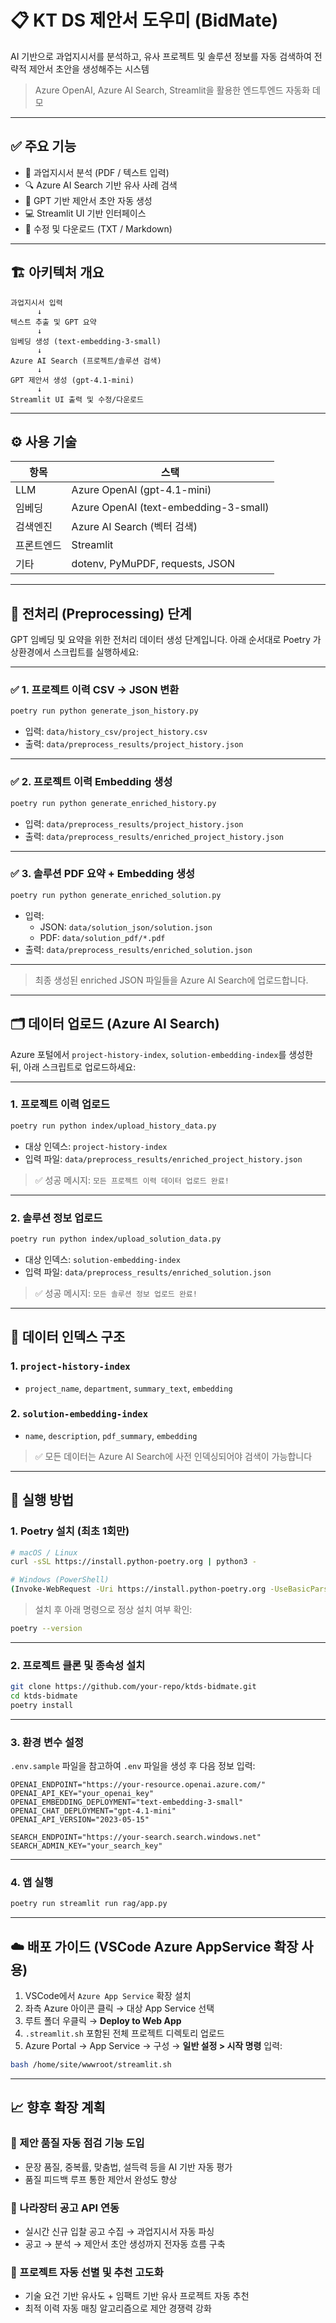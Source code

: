 # 📋 KT DS 제안서 도우미 (BidMate)

AI 기반으로 과업지시서를 분석하고, 유사 프로젝트 및 솔루션 정보를 자동 검색하여 전략적 제안서 초안을 생성해주는 시스템

> Azure OpenAI, Azure AI Search, Streamlit을 활용한 엔드투엔드 자동화 데모

---

## ✅ 주요 기능

- 📄 과업지시서 분석 (PDF / 텍스트 입력)
- 🔍 Azure AI Search 기반 유사 사례 검색
- 🧠 GPT 기반 제안서 초안 자동 생성
- 💻 Streamlit UI 기반 인터페이스
- 📝 수정 및 다운로드 (TXT / Markdown)

---

## 🏗️ 아키텍처 개요

```
과업지시서 입력
      ↓
텍스트 추출 및 GPT 요약
      ↓
임베딩 생성 (text-embedding-3-small)
      ↓
Azure AI Search (프로젝트/솔루션 검색)
      ↓
GPT 제안서 생성 (gpt-4.1-mini)
      ↓
Streamlit UI 출력 및 수정/다운로드
```

---

## ⚙️ 사용 기술

| 항목       | 스택                                |
|------------|-------------------------------------|
| LLM        | Azure OpenAI (gpt-4.1-mini)         |
| 임베딩     | Azure OpenAI (text-embedding-3-small) |
| 검색엔진   | Azure AI Search (벡터 검색)         |
| 프론트엔드 | Streamlit                           |
| 기타       | dotenv, PyMuPDF, requests, JSON     |

---

## 🧹 전처리 (Preprocessing) 단계

GPT 임베딩 및 요약을 위한 전처리 데이터 생성 단계입니다. 아래 순서대로 Poetry 가상환경에서 스크립트를 실행하세요:

---

### ✅ 1. 프로젝트 이력 CSV → JSON 변환

```bash
poetry run python generate_json_history.py
```

- 입력: `data/history_csv/project_history.csv`
- 출력: `data/preprocess_results/project_history.json`

---

### ✅ 2. 프로젝트 이력 Embedding 생성

```bash
poetry run python generate_enriched_history.py
```

- 입력: `data/preprocess_results/project_history.json`
- 출력: `data/preprocess_results/enriched_project_history.json`

---

### ✅ 3. 솔루션 PDF 요약 + Embedding 생성

```bash
poetry run python generate_enriched_solution.py
```

- 입력:
  - JSON: `data/solution_json/solution.json`
  - PDF: `data/solution_pdf/*.pdf`
- 출력: `data/preprocess_results/enriched_solution.json`

---

> 최종 생성된 enriched JSON 파일들을 Azure AI Search에 업로드합니다.

---

## 🗂️ 데이터 업로드 (Azure AI Search)

Azure 포털에서 `project-history-index`, `solution-embedding-index`를 생성한 뒤, 아래 스크립트로 업로드하세요:

---

### 1. 프로젝트 이력 업로드

```bash
poetry run python index/upload_history_data.py
```

- 대상 인덱스: `project-history-index`
- 입력 파일: `data/preprocess_results/enriched_project_history.json`

> ✅ 성공 메시지: `모든 프로젝트 이력 데이터 업로드 완료!`

---

### 2. 솔루션 정보 업로드

```bash
poetry run python index/upload_solution_data.py
```

- 대상 인덱스: `solution-embedding-index`
- 입력 파일: `data/preprocess_results/enriched_solution.json`

> ✅ 성공 메시지: `모든 솔루션 정보 업로드 완료!`

---

## 📁 데이터 인덱스 구조

### 1. `project-history-index`
- `project_name`, `department`, `summary_text`, `embedding`

### 2. `solution-embedding-index`
- `name`, `description`, `pdf_summary`, `embedding`

> ✅ 모든 데이터는 Azure AI Search에 사전 인덱싱되어야 검색이 가능합니다

---

## 🚀 실행 방법

### 1. Poetry 설치 (최초 1회만)

```bash
# macOS / Linux
curl -sSL https://install.python-poetry.org | python3 -

# Windows (PowerShell)
(Invoke-WebRequest -Uri https://install.python-poetry.org -UseBasicParsing).Content | python -
```

> 설치 후 아래 명령으로 정상 설치 여부 확인:
```bash
poetry --version
```

---

### 2. 프로젝트 클론 및 종속성 설치

```bash
git clone https://github.com/your-repo/ktds-bidmate.git
cd ktds-bidmate
poetry install
```

---

### 3. 환경 변수 설정

`.env.sample` 파일을 참고하여 `.env` 파일을 생성 후 다음 정보 입력:

```dotenv
OPENAI_ENDPOINT="https://your-resource.openai.azure.com/"
OPENAI_API_KEY="your_openai_key"
OPENAI_EMBEDDING_DEPLOYMENT="text-embedding-3-small"
OPENAI_CHAT_DEPLOYMENT="gpt-4.1-mini"
OPENAI_API_VERSION="2023-05-15"

SEARCH_ENDPOINT="https://your-search.search.windows.net"
SEARCH_ADMIN_KEY="your_search_key"
```

---

### 4. 앱 실행

```bash
poetry run streamlit run rag/app.py
```

---

## ☁️ 배포 가이드 (VSCode Azure AppService 확장 사용)

1. VSCode에서 `Azure App Service` 확장 설치  
2. 좌측 Azure 아이콘 클릭 → 대상 App Service 선택  
3. 루트 폴더 우클릭 → **Deploy to Web App**  
4. `.streamlit.sh` 포함된 전체 프로젝트 디렉토리 업로드  
5. Azure Portal → App Service → 구성 → **일반 설정 > 시작 명령** 입력:

```bash
bash /home/site/wwwroot/streamlit.sh
```

---

## 📈 향후 확장 계획

### 🧠 제안 품질 자동 점검 기능 도입
- 문장 품질, 중복률, 맞춤법, 설득력 등을 AI 기반 자동 평가  
- 품질 피드백 루프 통한 제안서 완성도 향상

### 📡 나라장터 공고 API 연동
- 실시간 신규 입찰 공고 수집 → 과업지시서 자동 파싱  
- 공고 → 분석 → 제안서 초안 생성까지 전자동 흐름 구축

### 🎯 프로젝트 자동 선별 및 추천 고도화
- 기술 요건 기반 유사도 + 임팩트 기반 유사 프로젝트 자동 추천  
- 최적 이력 자동 매칭 알고리즘으로 제안 경쟁력 강화
